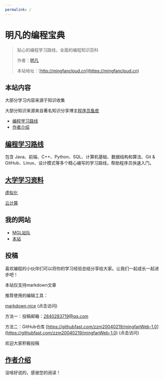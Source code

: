```yaml
---
permalink: /
---
```


# 明凡的编程宝典

> 贴心的编程学习路线，全面的编程知识百科
>
> 作者：[明凡]()
>
> 本站地址：[http://mingfancloud.cn](https://mingfancloud.cn)

## 本站内容
大部分学习内容来源于知识收集

大部分知识来源来自著名知识分享博主[程序员鱼皮]()
- [编程学习路线](学习路线)
- [作者介绍](/作者)


## [编程学习路线](学习路线)

包含 Java、前端、C++、Python、SQL、计算机基础、数据结构和算法、Git & GitHub、Linux、设计模式等多个精心编写的学习路线，帮助程序员快速入门。

## [大学学习资料](大学学习资料)

[虚拟化](大学学习资料/虚拟化)

[云计算](大学学习资料/云计算)



## 我的网站
- [MGL站队](https://yuemingfan.cn)
- [本站](http://mingfancloud.cn)

## 投稿
喜欢编程的小伙伴们可以将你的学习经验总结分享给大家。让我们一起成长一起进步吧！

本站仅支持markdown文章

推荐使用的编辑工具：

[markdown nice](https://editor.mdnice.com/) (点击访问)

方法一：投稿邮箱：[2840283719@qq.com]()  

方法二：GitHub仓库
[https://githubfast.com/zzm20040219/mingfanWeb-1.0](https://githubfast.com/zzm20040219/mingfanWeb-1.0) (点击访问)


欢迎大家积极投稿


## [作者介绍](/作者)

没啥好说的，感谢您的阅读！
